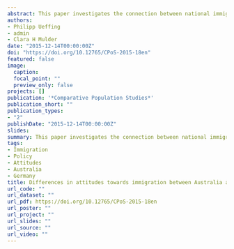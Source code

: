```yaml
---
abstract: This paper investigates the connection between national immigration policy and a society’s attitudes towards immigration. It argues that a country’s immigration policy framework plays an important role in the formation of attitudes towards immigration by shaping the local national context of the receiving country. It examines the influence of a country’s immigration policy framework by contrasting two countries – Australia and Germany – that developed remarkably different immigration policies in response to large immigration movements during the post-war period. We explore attitudes towards immigration on four dimensions (1) the national economy, (2) the labour market, (3) the national culture, and (4) the level of immigrant influx. The analyses reveal three main findings. First, people in Australia tend to display more positive attitudes towards immigration than in Germany. Second, in both countries, attitudes towards immigration tend to be influenced in a similar way by an individual’s socio-economic background and feelings of national identity (in the form of nationalism and patriotism). Third, immigration policy represents a strong indicator of attitudes towards immigration. We found that the planned integrative immigration policy in Australia supports the formation of more positive attitudes towards immigration by influencing people’s perception on the economic and socio-cultural impacts of immigration.
authors:
- Philipp Ueffing
- admin
- Clara H Mulder
date: "2015-12-14T00:00:00Z"
doi: "https://doi.org/10.12765/CPoS-2015-18en"
featured: false
image:
  caption: 
  focal_point: ""
  preview_only: false
projects: []
publication: '*Comparative Population Studies*'
publication_short: ""
publication_types:
- "2"
publishDate: "2015-12-14T00:00:00Z"
slides: 
summary: This paper investigates the connection between national immigration policy and a society’s attitudes towards immigration.
tags:
- Immigration
- Policy
- Attitudes
- Australia
- Germany
title: Differences in attitudes towards immigration between Australia and Germany. The role of immigration policy
url_code: ""
url_dataset: ""
url_pdf: https://doi.org/10.12765/CPoS-2015-18en
url_poster: ""
url_project: ""
url_slides: ""
url_source: ""
url_video: ""
---
```


